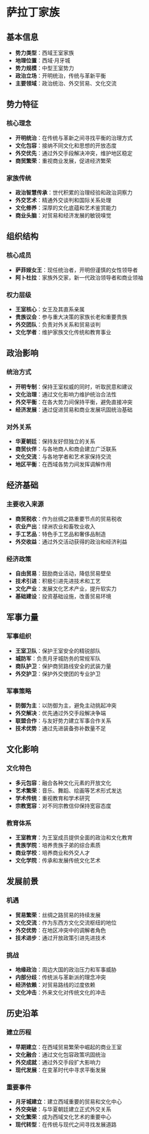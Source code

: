 # 萨拉丁家族

## 基本信息
- **势力类型**：西域王室家族
- **地理位置**：西域·月牙城
- **势力规模**：中型王室势力
- **政治立场**：开明统治，传统与革新平衡
- **主要领域**：政治统治、外交贸易、文化交流

## 势力特征
### 核心理念
- **开明统治**：在传统与革新之间寻找平衡的治理方式
- **文化包容**：接纳不同文化和思想的开放态度
- **外交优先**：通过外交手段解决冲突，维护地区稳定
- **商贸繁荣**：重视商业发展，促进经济繁荣

### 家族传统
- **政治智慧传承**：世代积累的治理经验和政治洞察力
- **外交艺术**：精通外交谈判和国际关系处理
- **文化修养**：深厚的文化底蕴和艺术鉴赏能力
- **商业头脑**：对贸易和经济发展的敏锐嗅觉

## 组织结构
### 核心成员
- **萨菲娅女王**：现任统治者，开明但谨慎的女性领导者
- **阿卜杜拉**：家族外交家，新一代政治领导者和商业领袖

### 权力层级
- **王室核心**：女王及其直系亲属
- **贵族议会**：参与重大决策的家族长老和重要贵族
- **外交团队**：负责对外关系和贸易谈判
- **文化学者**：维护家族文化传统和教育事业

## 政治影响
### 统治方式
- **开明专制**：保持王室权威的同时，听取民意和建议
- **文化治理**：通过文化影响力维护统治合法性
- **外交平衡**：在各大势力间保持平衡，避免直接冲突
- **经济发展**：通过促进贸易和商业发展巩固统治基础

### 对外关系
- **华夏朝廷**：保持友好但独立的关系
- **商贸伙伴**：与各地商人和商会建立广泛联系
- **文化交流**：与各地学者和艺术家保持交流
- **地区平衡**：在西域各势力间发挥调解作用

## 经济基础
### 主要收入来源
- **商贸税收**：作为丝绸之路重要节点的贸易税收
- **农业产出**：绿洲农业和畜牧业收入
- **手工艺品**：特色手工艺品和奢侈品制造
- **外交收益**：通过外交活动获得的政治和经济利益

### 经济政策
- **自由贸易**：鼓励商业活动，降低贸易壁垒
- **技术引进**：积极引进先进技术和工艺
- **文化产业**：发展文化艺术产业，提升软实力
- **基础建设**：投资基础设施，改善贸易环境

## 军事力量
### 军事组织
- **王室卫队**：保护王室安全的精锐部队
- **城防军**：负责月牙城防务的常规军队
- **商队护卫**：保护商贸路线安全的武装力量
- **外交护卫**：保护外交使团的专业护卫

### 军事策略
- **防御为主**：以防御为主，避免主动挑起冲突
- **外交解决**：优先通过外交手段解决争端
- **联盟合作**：与友好势力建立军事合作关系
- **技术优势**：通过先进装备弥补数量不足

## 文化影响
### 文化特色
- **多元包容**：融合各种文化元素的开放文化
- **艺术繁荣**：音乐、舞蹈、绘画等艺术形式发达
- **学术传统**：重视教育和学术研究
- **宗教宽容**：对不同宗教信仰保持宽容态度

### 教育体系
- **王室教育**：为王室成员提供全面的政治和文化教育
- **贵族学院**：培养贵族子弟的综合素质
- **商业学校**：培养商业和外交人才
- **文化学院**：传承和发展传统文化艺术

## 发展前景
### 机遇
- **贸易繁荣**：丝绸之路贸易的持续发展
- **文化交流**：作为东西方文化交流枢纽的地位
- **外交优势**：在地区冲突中的调解者角色
- **技术进步**：通过开放政策引进先进技术

### 挑战
- **地缘政治**：周边大国的政治压力和军事威胁
- **内部分歧**：传统派与革新派的理念冲突
- **经济依赖**：对贸易路线的过度依赖
- **文化冲击**：外来文化对传统文化的冲击

## 历史沿革
### 建立历程
- **早期建立**：在西域贸易繁荣中崛起的商业王室
- **文化融合**：通过文化包容政策巩固统治
- **外交成就**：通过外交手段扩大影响力
- **现代发展**：在变革时代中寻求平衡发展

### 重要事件
- **月牙城建立**：建立西域重要的贸易和文化中心
- **外交突破**：与华夏朝廷建立正式外交关系
- **文化繁荣**：成为西域文化艺术的重要中心
- **现代转型**：在传统与现代之间寻找发展道路